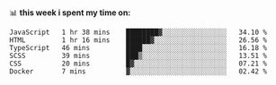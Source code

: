 📊 **this week i spent my time on:**
<!--START_SECTION:waka-->

```text
JavaScript   1 hr 38 mins    ████████▓░░░░░░░░░░░░░░░░   34.10 %
HTML         1 hr 16 mins    ██████▓░░░░░░░░░░░░░░░░░░   26.56 %
TypeScript   46 mins         ████░░░░░░░░░░░░░░░░░░░░░   16.18 %
SCSS         39 mins         ███▒░░░░░░░░░░░░░░░░░░░░░   13.51 %
CSS          20 mins         █▓░░░░░░░░░░░░░░░░░░░░░░░   07.21 %
Docker       7 mins          ▓░░░░░░░░░░░░░░░░░░░░░░░░   02.42 %
```

<!--END_SECTION:waka-->
